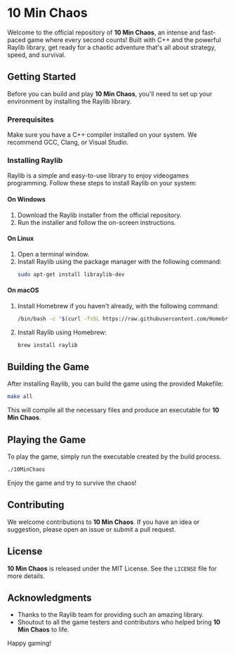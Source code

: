 # 10 Min Chaos

Welcome to the official repository of **10 Min Chaos**, an intense and fast-paced game where every second counts! Built with C++ and the powerful Raylib library, get ready for a chaotic adventure that's all about strategy, speed, and survival.

## Getting Started

Before you can build and play **10 Min Chaos**, you'll need to set up your environment by installing the Raylib library.

### Prerequisites

Make sure you have a C++ compiler installed on your system. We recommend GCC, Clang, or Visual Studio.

### Installing Raylib

Raylib is a simple and easy-to-use library to enjoy videogames programming. Follow these steps to install Raylib on your system:

#### On Windows

1. Download the Raylib installer from the official repository.
2. Run the installer and follow the on-screen instructions.

#### On Linux

1. Open a terminal window.
2. Install Raylib using the package manager with the following command:
   ```bash
   sudo apt-get install libraylib-dev

#### On macOS

1. Install Homebrew if you haven't already, with the following command:
   ```bash
   /bin/bash -c "$(curl -fsSL https://raw.githubusercontent.com/Homebrew/install/HEAD/install.sh)"
   ```
2. Install Raylib using Homebrew:
   ```bash
   brew install raylib
   ```

## Building the Game

After installing Raylib, you can build the game using the provided Makefile:

```bash
make all
```

This will compile all the necessary files and produce an executable for **10 Min Chaos**.

## Playing the Game

To play the game, simply run the executable created by the build process.

```bash
./10MinChaos
```

Enjoy the game and try to survive the chaos!

## Contributing

We welcome contributions to **10 Min Chaos**. If you have an idea or suggestion, please open an issue or submit a pull request.

## License

**10 Min Chaos** is released under the MIT License. See the `LICENSE` file for more details.

## Acknowledgments

- Thanks to the Raylib team for providing such an amazing library.
- Shoutout to all the game testers and contributors who helped bring **10 Min Chaos** to life.

Happy gaming!

